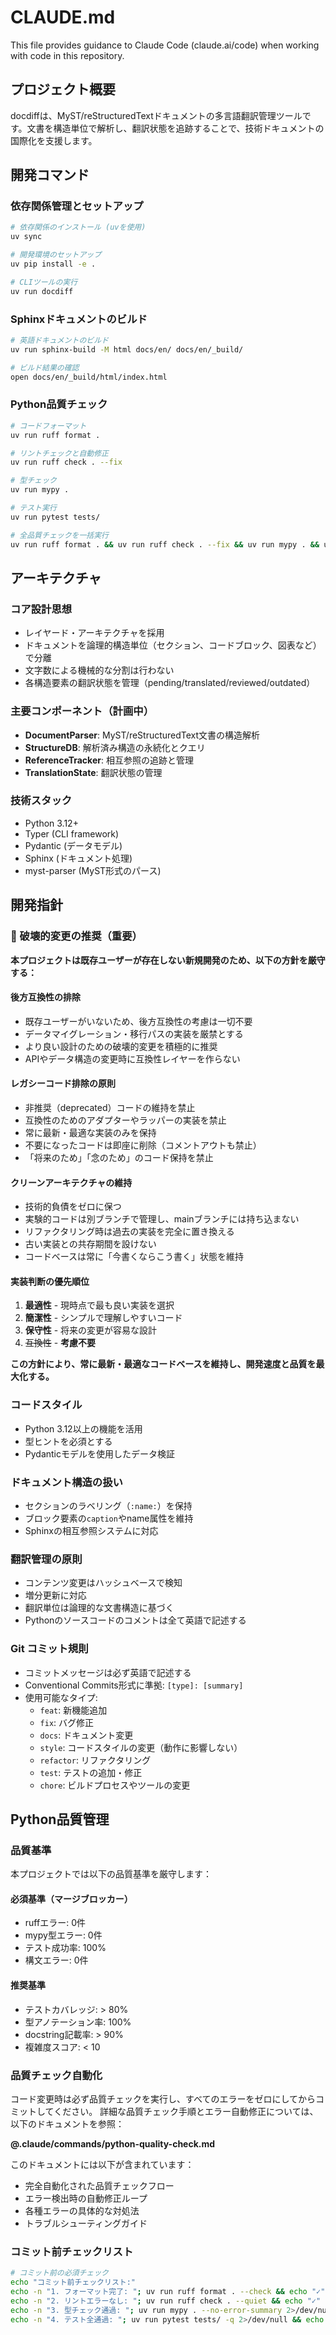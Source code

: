 # CLAUDE.md

This file provides guidance to Claude Code (claude.ai/code) when working with code in this repository.

## プロジェクト概要

docdiffは、MyST/reStructuredTextドキュメントの多言語翻訳管理ツールです。文書を構造単位で解析し、翻訳状態を追跡することで、技術ドキュメントの国際化を支援します。

## 開発コマンド

### 依存関係管理とセットアップ
```bash
# 依存関係のインストール (uvを使用)
uv sync

# 開発環境のセットアップ
uv pip install -e .

# CLIツールの実行
uv run docdiff
```

### Sphinxドキュメントのビルド
```bash
# 英語ドキュメントのビルド
uv run sphinx-build -M html docs/en/ docs/en/_build/

# ビルド結果の確認
open docs/en/_build/html/index.html
```

### Python品質チェック
```bash
# コードフォーマット
uv run ruff format .

# リントチェックと自動修正
uv run ruff check . --fix

# 型チェック
uv run mypy .

# テスト実行
uv run pytest tests/

# 全品質チェックを一括実行
uv run ruff format . && uv run ruff check . --fix && uv run mypy . && uv run pytest tests/
```

## アーキテクチャ

### コア設計思想
- レイヤード・アーキテクチャを採用
- ドキュメントを論理的構造単位（セクション、コードブロック、図表など）で分離
- 文字数による機械的な分割は行わない
- 各構造要素の翻訳状態を管理（pending/translated/reviewed/outdated）

### 主要コンポーネント（計画中）
- **DocumentParser**: MyST/reStructuredText文書の構造解析
- **StructureDB**: 解析済み構造の永続化とクエリ
- **ReferenceTracker**: 相互参照の追跡と管理
- **TranslationState**: 翻訳状態の管理

### 技術スタック
- Python 3.12+
- Typer (CLI framework)
- Pydantic (データモデル)
- Sphinx (ドキュメント処理)
- myst-parser (MyST形式のパース)

## 開発指針

### 🚀 破壊的変更の推奨（重要）

**本プロジェクトは既存ユーザーが存在しない新規開発のため、以下の方針を厳守する：**

#### 後方互換性の排除
- 既存ユーザーがいないため、後方互換性の考慮は一切不要
- データマイグレーション・移行パスの実装を厳禁とする
- より良い設計のための破壊的変更を積極的に推奨
- APIやデータ構造の変更時に互換性レイヤーを作らない

#### レガシーコード排除の原則
- 非推奨（deprecated）コードの維持を禁止
- 互換性のためのアダプターやラッパーの実装を禁止
- 常に最新・最適な実装のみを保持
- 不要になったコードは即座に削除（コメントアウトも禁止）
- 「将来のため」「念のため」のコード保持を禁止

#### クリーンアーキテクチャの維持
- 技術的負債をゼロに保つ
- 実験的コードは別ブランチで管理し、mainブランチには持ち込まない
- リファクタリング時は過去の実装を完全に置き換える
- 古い実装との共存期間を設けない
- コードベースは常に「今書くならこう書く」状態を維持

#### 実装判断の優先順位
1. **最適性** - 現時点で最も良い実装を選択
2. **簡潔性** - シンプルで理解しやすいコード
3. **保守性** - 将来の変更が容易な設計
4. ~~互換性~~ - **考慮不要**

**この方針により、常に最新・最適なコードベースを維持し、開発速度と品質を最大化する。**

### コードスタイル
- Python 3.12以上の機能を活用
- 型ヒントを必須とする
- Pydanticモデルを使用したデータ検証

### ドキュメント構造の扱い
- セクションのラベリング（`:name:`）を保持
- ブロック要素の`caption`やname属性を維持
- Sphinxの相互参照システムに対応

### 翻訳管理の原則
- コンテンツ変更はハッシュベースで検知
- 増分更新に対応
- 翻訳単位は論理的な文書構造に基づく
- Pythonのソースコードのコメントは全て英語で記述する

### Git コミット規則
- コミットメッセージは必ず英語で記述する
- Conventional Commits形式に準拠: `[type]: [summary]`
- 使用可能なタイプ:
  - `feat`: 新機能追加
  - `fix`: バグ修正
  - `docs`: ドキュメント変更
  - `style`: コードスタイルの変更（動作に影響しない）
  - `refactor`: リファクタリング
  - `test`: テストの追加・修正
  - `chore`: ビルドプロセスやツールの変更

## Python品質管理

### 品質基準
本プロジェクトでは以下の品質基準を厳守します：

#### 必須基準（マージブロッカー）
- ruffエラー: 0件
- mypy型エラー: 0件
- テスト成功率: 100%
- 構文エラー: 0件

#### 推奨基準
- テストカバレッジ: > 80%
- 型アノテーション率: 100%
- docstring記載率: > 90%
- 複雑度スコア: < 10

### 品質チェック自動化
コード変更時は必ず品質チェックを実行し、すべてのエラーをゼロにしてからコミットしてください。
詳細な品質チェック手順とエラー自動修正については、以下のドキュメントを参照：

**@.claude/commands/python-quality-check.md**

このドキュメントには以下が含まれています：
- 完全自動化された品質チェックフロー
- エラー検出時の自動修正ループ
- 各種エラーの具体的な対処法
- トラブルシューティングガイド

### コミット前チェックリスト
```bash
# コミット前の必須チェック
echo "コミット前チェックリスト:"
echo -n "1. フォーマット完了: "; uv run ruff format . --check && echo "✓" || echo "✗"
echo -n "2. リントエラーなし: "; uv run ruff check . --quiet && echo "✓" || echo "✗"
echo -n "3. 型チェック通過: "; uv run mypy . --no-error-summary 2>/dev/null && echo "✓" || echo "✗"
echo -n "4. テスト全通過: "; uv run pytest tests/ -q 2>/dev/null && echo "✓" || echo "✗"
```
